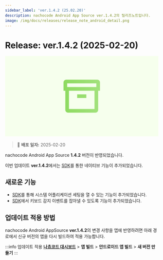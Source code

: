 ```yaml
---
sidebar_label: 'ver.1.4.2 (25.02.20)'
description: nachocode Android App Source ver.1.4.2의 릴리즈노트입니다.
image: /img/docs/releases/release_note_android_detail.png
---
```


# Release: ver.1.4.2 (2025-02-20)

![android_detail](../../../../../static/img/docs/releases/release_note_android_detail.png)

> 🔔 **배포 일자:** 2025-02-20

nachocode Android App Source **1.4.2** 버전이 반영되었습니다.

이번 업데이트 **ver.1.4.2**에서는 [SDK](../../sdk/release-v-1-4-2)를 통한 네이티브 기능이 추가되었습니다.

## 새로운 기능

- [SDK](../../sdk/release-v-1-4-2)를 통해 시스템 어플리케이션 세팅을 열 수 있는 기능이 추가되었습니다.
- [SDK](../../sdk/release-v-1-4-2)에서 키보드 감지 이벤트를 잡아낼 수 있도록 기능이 추가되었습니다.

## 업데이트 적용 방법

nachocode Android AppSource **ver.1.4.2**의 변경 사항을 앱에 반영하려면 아래 경로에서 신규 버전의 앱을 다시 빌드하여 적용 가능합니다.

:::info 업데이트 적용
[**나쵸코드 대시보드**](https://nachocode.io/?utm_source=docs&utm_medium=documentation&utm_campaign=devguide) > **앱 빌드** > **안드로이드 앱 빌드** > **새 버전 만들기**
:::
